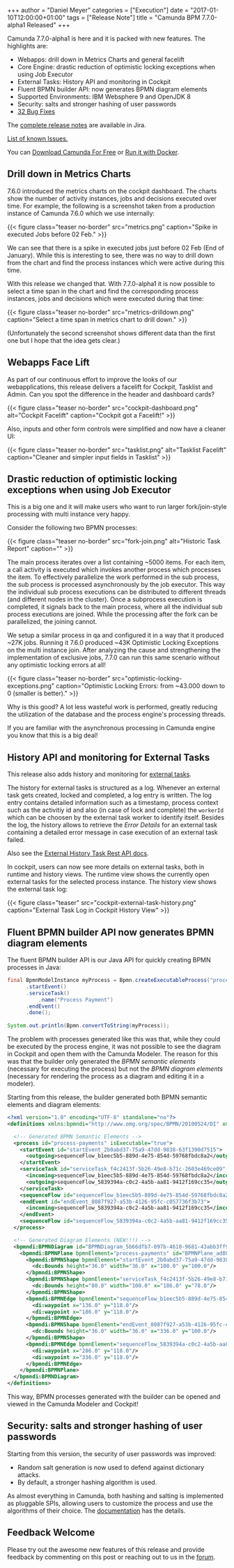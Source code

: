+++
author = "Daniel Meyer"
categories = ["Execution"]
date = "2017-01-10T12:00:00+01:00"
tags = ["Release Note"]
title = "Camunda BPM 7.7.0-alpha1 Released"
+++

Camunda 7.7.0-alpha1 is here and it is packed with new features. The highlights are:

* Webapps: drill down in Metrics Charts and general facelift
* Core Engine: drastic reduction of optimistic locking exceptions when using Job Executor
* External Tasks: History API and monitoring in Cockpit
* Fluent BPMN builder API: now generates BPMN diagram elements
* Supported Environments: IBM Websphere 9 and OpenJDK 8
* Security: salts and stronger hashing of user passwords
* [32 Bug Fixes](https://app.camunda.com/jira/issues/?jql=issuetype%20%3D%20%22Bug%20Report%22%20AND%20fixVersion%20%3D%207.7.0-alpha1)

The [complete release notes](https://app.camunda.com/jira/secure/ReleaseNote.jspa?projectId=10230&version=14609) are available in Jira.

[List of known Issues.](https://app.camunda.com/jira/issues/?jql=affectedVersion%20%3D%207.7.0-alpha1)

You can [Download Camunda For Free](https://camunda.org/download/)
or [Run it with Docker](https://hub.docker.com/r/camunda/camunda-bpm-platform/).

<!--more-->

## Drill down in Metrics Charts

7.6.0 introduced the metrics charts on the cockpit dashboard. The charts show the number of activity instances, jobs and decisions executed over time. For example, the following is a screenshot taken from a production instance of Camunda 7.6.0 which we use internally:

{{< figure class="teaser no-border" src="metrics.png" caption="Spike in executed Jobs before 02 Feb." >}}

We can see that there is a spike in executed jobs just before 02 Feb (End of January). While this is interesting to see, there was no way to drill down from the chart and find the process instances which were active during this time.

With this release we changed that. With 7.7.0-alpha1 it is now possible to select a time span in the chart and find the corresponding process instances, jobs and decisions which were executed during that time:

{{< figure class="teaser no-border" src="metrics-drilldown.png" caption="Select a time span in metrics chart to drill down." >}}

(Unfortunately the second screenshot shows different data than the first one but I hope that the idea gets clear.)

## Webapps Face Lift

As part of our continuous effort to improve the looks of our webapplications, this release delivers a facelift for Cockpit, Tasklist and Admin. Can you spot the difference in the header and dashboard cards?

{{< figure class="teaser no-border" src="cockpit-dashboard.png" alt="Cockpit Facelift" caption="Cockpit got a Facelift!" >}}

Also, inputs and other form controls were simplified and now have a cleaner UI:

{{< figure class="teaser no-border" src="tasklist.png" alt="Tasklist Facelift" caption="Cleaner and simpler input fields in Tasklist" >}}

## Drastic reduction of optimistic locking exceptions when using Job Executor

This is a big one and it will make users who want to run larger fork/join-style processing with multi instance very happy.

Consider the following two BPMN processes:

{{< figure class="teaser no-border" src="fork-join.png" alt="Historic Task Report" caption="" >}}

The main process iterates over a list containing ~5000 items. For each item, a call activity is executed which invokes another process which processes the item. To effectively parallelize the work performed in the sub process, the sub process is processed asynchronously by the job executor. This way the individual sub process executions can be distributed to different threads (and different nodes in the cluster). Once a subprocess execution is completed, it signals back to the main process, where all the individual sub process executions are joined. While the processing after the fork can be parallelized, the joining cannot.

We setup a similar process in qa and configured it in a way that it produced ~27K jobs. Running it 7.6.0 produced ~43K Optimistic Locking Exceptions on the multi instance join. After analyzing the cause and strengthening the implementation of exclusive jobs, 7.7.0 can run this same scenario without any optimistic locking errors at all!

{{< figure class="teaser no-border" src="optimistic-locking-exceptions.png" caption="Optimistic Locking Errors: from ~43.000 down to 0 (smaller is better)." >}}

Why is this good? A lot less wasteful work is performed, greatly reducing the utilization of the database and the process engine's processing threads.

If you are familiar with the asynchronous processing in Camunda engine you know that this is a big deal!

## History API and monitoring for External Tasks

This release also adds history and monitoring for [external tasks](https://docs.camunda.org/manual/7.6/user-guide/process-engine/external-tasks/).

The history for external tasks is structured as a log. Whenever an external task gets created, locked and completed, a log entry is written. The log entry contains detailed information such as a timestamp, process context such as the activitiy id and also (in case of lock and complete) the `workerId` which can be choosen by the external task worker to identify itself. Besides the log, the history allows to retrieve the _Error Details_ for an external task containing a detailed error message in case execution of an external task failed.

Also see the [External History Task Rest API docs](http://docs.camunda.org/manual/latest/reference/rest/history/external-task-log/).

In cockpit, users can now see more details on external tasks, both in runtime and history views. The runtime view shows the currently open external tasks for the selected process instance. The history view shows the external task log:

{{< figure class="teaser" src="cockpit-external-task-history.png" caption="External Task Log in Cockpit History View" >}}

## Fluent BPMN builder API now generates BPMN diagram elements

The fluent BPMN builder API is our Java API for quickly creating BPMN processes in Java:

```java
final BpmnModelInstance myProcess = Bpmn.createExecutableProcess("process-payments")
      .startEvent()
      .serviceTask()
          .name("Process Payment")
      .endEvent()
      .done();
    
System.out.println(Bpmn.convertToString(myProcess));
```

The problem with processes generated like this was that, while they could be executed by the process engine, it was not possible to see the diagram in Cockpit and open them with the Camunda Modeler. The reason for this was that the builder only generated the _BPMN semantic elements_ (necessary for executing the process) but not the _BPMN diagram elements_ (necessary for rendering the process as a diagram and editing it in a modeler).

Starting from this release, the builder generated both BPMN semantic elements and diagram elements:

```xml
<?xml version="1.0" encoding="UTF-8" standalone="no"?>
<definitions xmlns:bpmndi="http://www.omg.org/spec/BPMN/20100524/DI" xmlns:camunda="http://camunda.org/schema/1.0/bpmn" xmlns:dc="http://www.omg.org/spec/DD/20100524/DC" xmlns:di="http://www.omg.org/spec/DD/20100524/DI" id="definitions_dfb1f18e-6034-448e-abae-0eb2f41469da" targetNamespace="http://www.omg.org/spec/BPMN/20100524/MODEL" xmlns="http://www.omg.org/spec/BPMN/20100524/MODEL">

  <!-- Generated BPMN Semantic Elements -->
  <process id="process-payments" isExecutable="true">
    <startEvent id="startEvent_2b0abd37-75a9-47dd-9838-63f1390d7515">
      <outgoing>sequenceFlow_b1eec5b5-889d-4e75-854d-59768fbdc8a2</outgoing>
    </startEvent>
    <serviceTask id="serviceTask_f4c2413f-5b26-49e8-b71c-2603e469ce09" name="Process Payment">
      <incoming>sequenceFlow_b1eec5b5-889d-4e75-854d-59768fbdc8a2</incoming>
      <outgoing>sequenceFlow_5839394a-c0c2-4a5b-aa81-9412f169cc35</outgoing>
    </serviceTask>
    <sequenceFlow id="sequenceFlow_b1eec5b5-889d-4e75-854d-59768fbdc8a2" sourceRef="startEvent_2b0abd37-75a9-47dd-9838-63f1390d7515" targetRef="serviceTask_f4c2413f-5b26-49e8-b71c-2603e469ce09"/>
    <endEvent id="endEvent_8087f927-a53b-4126-95fc-c057736f3b73">
      <incoming>sequenceFlow_5839394a-c0c2-4a5b-aa81-9412f169cc35</incoming>
    </endEvent>
    <sequenceFlow id="sequenceFlow_5839394a-c0c2-4a5b-aa81-9412f169cc35" sourceRef="serviceTask_f4c2413f-5b26-49e8-b71c-2603e469ce09" targetRef="endEvent_8087f927-a53b-4126-95fc-c057736f3b73"/>
  </process>

  <!-- Generated Diagram Elements (NEW!!!) -->
  <bpmndi:BPMNDiagram id="BPMNDiagram_5b66dfb7-097b-4610-9681-43abb3ff97da">
    <bpmndi:BPMNPlane bpmnElement="process-payments" id="BPMNPlane_ad88b4cf-9d7a-4b86-8386-f8db23ff388d">
      <bpmndi:BPMNShape bpmnElement="startEvent_2b0abd37-75a9-47dd-9838-63f1390d7515" id="BPMNShape_d6c4e3c5-150c-43f7-adf8-1d388f466a69">
        <dc:Bounds height="36.0" width="36.0" x="100.0" y="100.0"/>
      </bpmndi:BPMNShape>
      <bpmndi:BPMNShape bpmnElement="serviceTask_f4c2413f-5b26-49e8-b71c-2603e469ce09" id="BPMNShape_51006773-13df-4327-a4cf-a5952c39e86a">
        <dc:Bounds height="80.0" width="100.0" x="186.0" y="78.0"/>
      </bpmndi:BPMNShape>
      <bpmndi:BPMNEdge bpmnElement="sequenceFlow_b1eec5b5-889d-4e75-854d-59768fbdc8a2" id="BPMNEdge_fb360594-8863-4d5d-b515-49e02a88d55d">
        <di:waypoint x="136.0" y="118.0"/>
        <di:waypoint x="186.0" y="118.0"/>
      </bpmndi:BPMNEdge>
      <bpmndi:BPMNShape bpmnElement="endEvent_8087f927-a53b-4126-95fc-c057736f3b73" id="BPMNShape_23930820-5507-45a0-8630-b5e45ee8dd4d">
        <dc:Bounds height="36.0" width="36.0" x="336.0" y="100.0"/>
      </bpmndi:BPMNShape>
      <bpmndi:BPMNEdge bpmnElement="sequenceFlow_5839394a-c0c2-4a5b-aa81-9412f169cc35" id="BPMNEdge_07ed502e-069f-42a0-bd1b-fed0d68efbda">
        <di:waypoint x="286.0" y="118.0"/>
        <di:waypoint x="336.0" y="118.0"/>
      </bpmndi:BPMNEdge>
    </bpmndi:BPMNPlane>
  </bpmndi:BPMNDiagram>
</definitions>
```

This way, BPMN processes generated with the builder can be opened and viewed in the Camunda Modeler and Cockpit!

## Security: salts and stronger hashing of user passwords

Starting from this version, the security of user passwords was improved:

* Random salt generation is now used to defend against dictionary attacks.
* By default, a stronger hashing algorithm is used.

As almost everything in Camunda, both hashing and salting is implemented as pluggable SPIs, allowing users to customize the process and use the algorithms of their choice.
The [documentation](http://docs.camunda.org/manual/latest/user-guide/process-engine/password-hashing) has the details.

## Feedback Welcome

Please try out the awesome new features of this release and provide feedback by commenting on this post or reaching out to us in the [forum](https://forum.camunda.org/).

